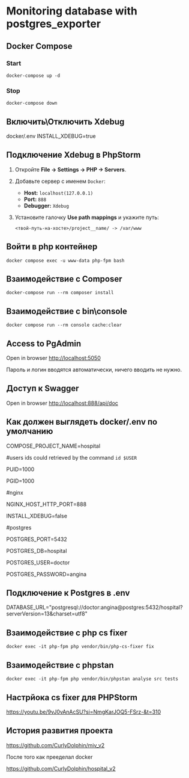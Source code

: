 # Monitoring database with postgres_exporter

## Docker Compose
### Start
```shell
docker-compose up -d
```

### Stop
```shell
docker-compose down
```

## Включить\Отключить Xdebug
docker/.env
INSTALL_XDEBUG=true

## Подключение Xdebug в PhpStorm

1. Откройте **File -> Settings -> PHP -> Servers**.
2. Добавьте сервер с именем `Docker`:
    - **Host:** `localhost(127.0.0.1)`
    - **Port:** `888`
    - **Debugger:** `Xdebug`
3. Установите галочку **Use path mappings** и укажите путь:

   ```
   <твой-путь-на-хосте>/project__name/ -> /var/www
   ```
## Войти в php контейнер
```shell
docker compose exec -u www-data php-fpm bash
```
## Взаимодействие с Composer
```shell
docker-compose run --rm composer install
```

## Взаимодействие с bin\console
```shell
docker compose run --rm console cache:clear
```

## Access to PgAdmin
Open in browser [http://localhost:5050](http://localhost:5050)

Пароль и логин вводятся автоматически, ничего вводить не нужно.

## Доступ к Swagger
Open in browser [http://localhost:888/api/doc](http://localhost:888/api/doc)

## Как должен выглядеть docker/.env по умолчанию
COMPOSE_PROJECT_NAME=hospital

#users ids could retrieved by the command `id $USER`

PUID=1000

PGID=1000

#nginx

NGINX_HOST_HTTP_PORT=888

INSTALL_XDEBUG=false

#postgres

POSTGRES_PORT=5432

POSTGRES_DB=hospital

POSTGRES_USER=doctor

POSTGRES_PASSWORD=angina

## Подключение к Postgres в .env

DATABASE_URL="postgresql://doctor:angina@postgres:5432/hospital?serverVersion=13&charset=utf8"
     
## Взаимодействие с php cs fixer
```shell
docker exec -it php-fpm php vendor/bin/php-cs-fixer fix
```

## Взаимодействие с phpstan
```shell
docker exec -it php-fpm php vendor/bin/phpstan analyse src tests
```

## Настрйока cs fixer для РНРStorm
https://youtu.be/9vJ0vAnAcSU?si=NmgKarJOQ5-FSrz-&t=310

## История развития проекта

https://github.com/CurlyDolphin/miv_v2

После того как прееделал docker

https://github.com/CurlyDolphin/hospital_v2